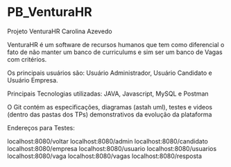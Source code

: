 # PB_VenturaHR
Projeto VenturaHR Carolina Azevedo
 
VenturaHR é um software de recursos humanos que tem como diferencial o fato de não manter um banco de curriculums e sim ser um banco de Vagas com critérios.

Os principais usuários são: Usuário Administrador, Usuário Candidato e Usuário Empresa.

Principais Tecnologias utilizadas: JAVA, Javascript, MySQL e Postman

O Git contém as especificações, diagramas (astah uml), testes e videos (dentro das pastas dos TPs) demonstrativos da evolução da plataforma


Endereços para Testes:

localhost:8080/voltar
localhost:8080/admin
localhost:8080/candidato
localhost:8080/empresa
localhost:8080/usuario
localhost:8080/usuarios
localhost:8080/vaga
localhost:8080/vagas
localhost:8080/resposta

